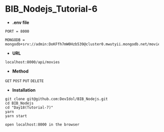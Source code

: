 # BIB_Nodejs_Tutorial-6

- **.env file**
```
PORT = 8000

MONGODB = mongodb+srv://admin:DoKFfh7mW0Hzb539@cluster0.mwutyii.mongodb.net/movies
```

- **URL**
```
localhost:8000/api/movies
```

- **Method**

`GET`
`POST`
`PUT`
`DELETE`



- **Installation**
```
git clone git@github.com:DevIdol/BIB_Nodejs.git
cd BIB_Nodejs
cd "Day18(Tutorial-7)"
yarn
yarn start

open localhost:8000 in the browser